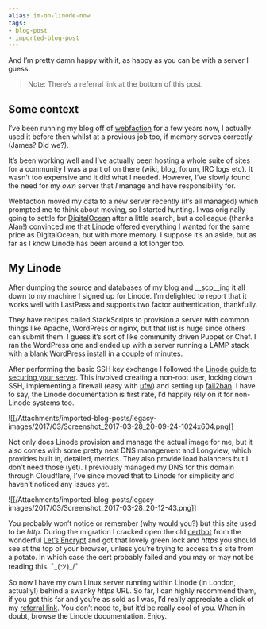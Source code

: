```yaml
---
alias: im-on-linode-now
tags:
- blog-post
- imported-blog-post
---
```



And I’m pretty damn happy with it, as happy as you can be with a server I guess.

> Note: There’s a referral link at the bottom of this post.

## Some context

I’ve been running my blog off of [webfaction](https://www.webfaction.com/) for a few years now, I actually used it before then whilst at a previous job too, if memory serves correctly (James? Did we?).

It’s been working well and I’ve actually been hosting a whole suite of sites for a community I was a part of on there (wiki, blog, forum, IRC logs etc). It wasn’t too expensive and it did what I needed. However, I’ve slowly found the need for my _own_ server that _I_ manage and have responsibility for.

Webfaction moved my data to a new server recently (it’s all managed) which prompted me to think about moving, so I started hunting. I was originally going to settle for [DigitalOcean](https://www.digitalocean.com/) after a little search, but a colleague (thanks Alan!) convinced me that [Linode](https://www.linode.com/) offered everything I wanted for the same price as DigitalOcean, but with more memory. I suppose it’s an aside, but as far as I know Linode has been around a lot longer too.

## My Linode

After dumping the source and databases of my blog and __scp__ing it all down to my machine I signed up for Linode. I’m delighted to report that it works well with LastPass and supports two factor authentication, thankfully.

They have recipes called StackScripts to provision a server with common things like Apache, WordPress or nginx, but that list is huge since others can submit them. I guess it’s sort of like community driven Puppet or Chef. I ran the WordPress one and ended up with a server running a LAMP stack with a blank WordPress install in a couple of minutes.

After performing the basic SSH key exchange I followed the [Linode guide to securing your server](https://www.linode.com/docs/security/securing-your-server). This involved creating a non-root user, locking down SSH, implementing a firewall (easy with [ufw](https://www.linode.com/docs/security/firewalls/configure-firewall-with-ufw)) and setting up [fail2ban](https://www.digitalocean.com/community/tutorials/how-fail2ban-works-to-protect-services-on-a-linux-server). I have to say, the Linode documentation is first rate, I’d happily rely on it for non-Linode systems too.

![[/Attachments/imported-blog-posts/legacy-images/2017/03/Screenshot_2017-03-28_20-09-24-1024x604.png]]

Not only does Linode provision and manage the actual image for me, but it also comes with some pretty neat DNS management and Longview, which provides built in, detailed, metrics. They also provide load balancers but I don’t need those (yet). I previously managed my DNS for this domain through Cloudflare, I’ve since moved that to Linode for simplicity and haven’t noticed any issues yet.

![[/Attachments/imported-blog-posts/legacy-images/2017/03/Screenshot_2017-03-28_20-12-43.png]]

You probably won’t notice or remember (why would you?) but this site used to be _http_. During the migration I cracked open the old [certbot](https://certbot.eff.org/) from the wonderful [Let’s Encrypt](https://letsencrypt.org/) and got that lovely green lock and _https_ you should see at the top of your browser, unless you’re trying to access this site from a potato. In which case the cert probably failed and you may or may not be reading this. ¯\_(ツ)_/¯

So now I have my own Linux server running within Linode (in London, actually!) behind a swanky _https_ URL. So far, I can highly recommend them, if you got this far and you’re as sold as I was, I’d really appreciate a click of my [referral link](https://www.linode.com/?r=6a2af6a5897ea178066c009d778dbb8d847bd813). You don’t need to, but it’d be really cool of you. When in doubt, browse the Linode documentation. Enjoy.
